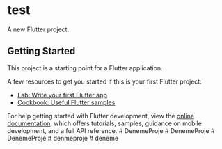 # test

A new Flutter project.

## Getting Started

This project is a starting point for a Flutter application.

A few resources to get you started if this is your first Flutter project:

- [Lab: Write your first Flutter app](https://docs.flutter.dev/get-started/codelab)
- [Cookbook: Useful Flutter samples](https://docs.flutter.dev/cookbook)

For help getting started with Flutter development, view the
[online documentation](https://docs.flutter.dev/), which offers tutorials,
samples, guidance on mobile development, and a full API reference.
#   D e n e m e P r o j e  
 #   D e n e m e P r o j e  
 #   D e n e m e P r o j e  
 #   d e n m e p r o j e  
 #   d e n e m e  
 